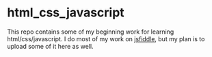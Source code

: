 # html_css_javascript
This repo contains some of my beginning work for learning html/css/javascript.
I do most of my work on [jsfiddle](https://jsfiddle.net/user/bab689/fiddles/), but my plan is to upload some of it here as well.
